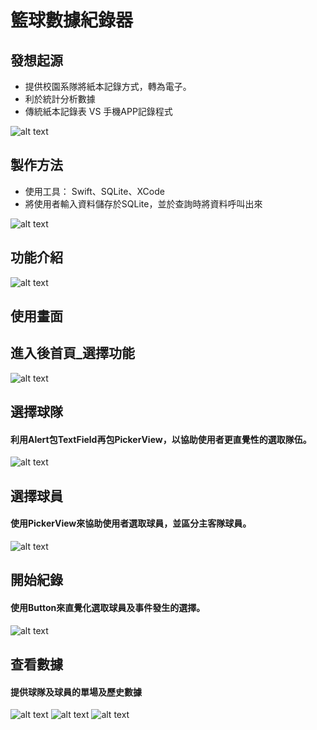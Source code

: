 # 籃球數據紀錄器 #

## 發想起源 ##

* 提供校園系隊將紙本記錄方式，轉為電子。
* 利於統計分析數據
* 傳統紙本記錄表 VS 手機APP記錄程式

![alt text](https://github.com/jimmy205/jimmy205.github.io/blob/master/basketballBox_img/Traditonal_App.png)  

## 製作方法 ##

* 使用工具： Swift、SQLite、XCode
* 將使用者輸入資料儲存於SQLite，並於查詢時將資料呼叫出來

![alt text](https://github.com/jimmy205/jimmy205.github.io/blob/master/basketballBox_img/flowchart.png)  

## 功能介紹 ##

![alt text](https://github.com/jimmy205/jimmy205.github.io/blob/master/basketballBox_img/App_cando.png)

## 使用畫面 ##

## 進入後首頁_選擇功能 ##

![alt text](https://github.com/jimmy205/jimmy205.github.io/blob/master/basketballBox_img/IMG_65991.PNG)

## 選擇球隊 ##

#### 利用Alert包TextField再包PickerView，以協助使用者更直覺性的選取隊伍。 ####


![alt text](https://github.com/jimmy205/jimmy205.github.io/blob/master/basketballBox_img/IMG_6600.PNG)

## 選擇球員 ##

#### 使用PickerView來協助使用者選取球員，並區分主客隊球員。 ####


![alt text](https://github.com/jimmy205/jimmy205.github.io/blob/master/basketballBox_img/IMG_6602.PNG)

## 開始紀錄 ##

#### 使用Button來直覺化選取球員及事件發生的選擇。 ####


![alt text](https://github.com/jimmy205/jimmy205.github.io/blob/master/basketballBox_img/IMG_6603.PNG)

## 查看數據 ##

#### 提供球隊及球員的單場及歷史數據 ####

![alt text](https://github.com/jimmy205/jimmy205.github.io/blob/master/basketballBox_img/IMG_6604.PNG)
![alt text](https://github.com/jimmy205/jimmy205.github.io/blob/master/basketballBox_img/IMG_6605.PNG)
![alt text](https://github.com/jimmy205/jimmy205.github.io/blob/master/basketballBox_img/IMG_6606.PNG)




